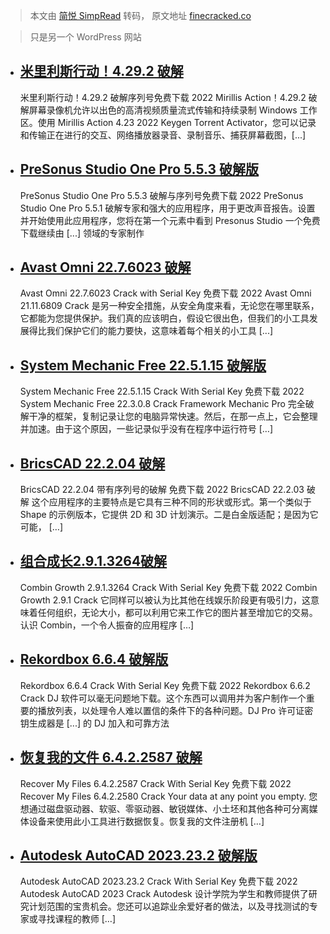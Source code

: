 > 本文由 [简悦 SimpRead](http://ksria.com/simpread/) 转码， 原文地址 [finecracked.co](https://finecracked.co/page/8/)

> 只是另一个 WordPress 网站

*   [米里利斯行动！4.29.2 破解](https://finecracked.co/mirillis-action-crack/)
    -----------------------------------------------------------------
    
    米里利斯行动！4.29.2 破解序列号免费下载 2022 Mirillis Action！4.29.2 破解屏幕录像机允许以出色的高清视频质量流式传输和持续录制 Windows 工作区。使用 Mirillis Action 4.23 2022 Keygen Torrent Activator，您可以记录和传输正在进行的交互、网络播放器录音、录制音乐、捕获屏幕截图，[...]
    
*   [PreSonus Studio One Pro 5.5.3 破解版](https://finecracked.co/presonus-studio-one-pro-crack/)
    ------------------------------------------------------------------------------------------
    
    PreSonus Studio One Pro 5.5.3 破解与序列号免费下载 2022 PreSonus Studio One Pro 5.5.1 破解专家和强大的应用程序，用于更改声音报告。设置并开始使用此应用程序，您将在第一个元素中看到 Presonus Studio 一个免费下载继续由 [...] 领域的专家制作
    
*   [Avast Omni 22.7.6023 破解](https://finecracked.co/avast-omni-crack/)
    -------------------------------------------------------------------
    
    Avast Omni 22.7.6023 Crack with Serial Key 免费下载 2022 Avast Omni 21.11.6809 Crack 是另一种安全措施，从安全角度来看，无论您在哪里联系，它都能为您提供保护。我们真的应该明白，假设它很出色，但我们的小工具发展得比我们保护它们的能力要快，这意味着每个相关的小工具 [...]
    
*   [System Mechanic Free 22.5.1.15 破解版](https://finecracked.co/system-mechanic-free-crack/)
    ----------------------------------------------------------------------------------------
    
    System Mechanic Free 22.5.1.15 Crack With Serial Key 免费下载 2022 System Mechanic Free 22.3.0.8 Crack Framework Mechanic Pro 完全破解干净的框架，复制记录让您的电脑异常快速。然后，在那一点上，它会整理并加速。由于这个原因，一些记录似乎没有在程序中运行符号 […]
    
*   [BricsCAD 22.2.04 破解](https://finecracked.co/bricscad-crack/)
    -------------------------------------------------------------
    
    BricsCAD 22.2.04 带有序列号的破解 免费下载 2022 BricsCAD 22.2.03 破解 这个应用程序的主要特点是它具有三种不同的形状或形式。第一个类似于 Shape 的示例版本，它提供 2D 和 3D 计划演示。二是白金版适配；是因为它可能， […]
    
*   [组合成长2.9.1.3264破解](https://finecracked.co/combin-growth-crack/)
    ---------------------------------------------------------------
    
    Combin Growth 2.9.1.3264 Crack With Serial Key 免费下载 2022 Combin Growth 2.9.1 Crack 它同样可以被认为比其他在线娱乐阶段更有吸引力，这意味着任何组织，无论大小，都可以利用它来工作它的图片甚至增加它的交易。认识 Combin，一个令人振奋的应用程序 […]
    
*   [Rekordbox 6.6.4 破解版](https://finecracked.co/rekordbox-crack/)
    --------------------------------------------------------------
    
    Rekordbox 6.6.4 Crack With Serial Key 免费下载 2022 Rekordbox 6.6.2 Crack DJ 软件可以毫无问题地下载。这个东西可以调用并为客户制作一个重要的播放列表，以处理令人难以置信的条件下的各种问题。DJ Pro 许可证密钥生成器是 [...] 的 DJ 加入和可靠方法
    
*   [恢复我的文件 6.4.2.2587 破解](https://finecracked.co/recover-my-files-crack/)
    ----------------------------------------------------------------------
    
    Recover My Files 6.4.2.2587 Crack With Serial Key 免费下载 2022 Recover My Files 6.4.2.2580 Crack Your data at any point you empty. 您想通过磁盘驱动器、软驱、零驱动器、敏锐媒体、小土坯和其他各种可分离媒体设备来使用此小工具进行数据恢复。恢复我的文件注册机 […]
    
*   [Autodesk AutoCAD 2023.23.2 破解版](https://finecracked.co/autodesk-autocad-crack/)
    --------------------------------------------------------------------------------
    
    Autodesk AutoCAD 2023.23.2 Crack With Serial Key 免费下载 2022 Autodesk AutoCAD 2023 Crack Autodesk 设计学院为学生和教师提供了研究计划范围的宝贵机会。您还可以追踪业余爱好者的做法，以及寻找测试的专家或寻找课程的教师 […]